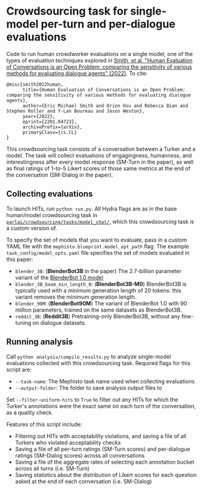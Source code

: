 # Crowdsourcing task for single-model per-turn and per-dialogue evaluations

Code to run human crowdworker evaluations on a single model, one of the types of evaluation techniques explored in [Smith, et al. "Human Evaluation of Conversations is an Open Problem: comparing the sensitivity of various methods for evaluating dialogue agents" (2022)](https://arxiv.org/abs/2201.04723). To cite:
```
@misc{smith2022human,
      title={Human Evaluation of Conversations is an Open Problem: comparing the sensitivity of various methods for evaluating dialogue agents},
      author={Eric Michael Smith and Orion Hsu and Rebecca Qian and Stephen Roller and Y-Lan Boureau and Jason Weston},
      year={2022},
      eprint={2201.04723},
      archivePrefix={arXiv},
      primaryClass={cs.CL}
}
```

This crowdsourcing task consists of a conversation between a Turker and a model. The task will collect evaluations of engagingness, humanness, and interestingness after every model response (SM-Turn in the paper), as well as final ratings of 1-to-5 Likert scores of those same metrics at the end of the conversation (SM-Dialog in the paper).

## Collecting evaluations

To launch HITs, run `python run.py`. All Hydra flags are as in the base human/model crowdsourcing task in [`parlai/crowdsourcing/tasks/model_chat/`](https://github.com/facebookresearch/ParlAI/tree/main/parlai/crowdsourcing/tasks/model_chat), which this crowdsourcing task is a custom version of.

To specify the set of models that you want to evaluate, pass in a custom YAML file with the `mephisto.blueprint.model_opt_path` flag. The example `task_config/model_opts.yaml` file specifies the set of models evaluated in this paper:
- `blender_3B`: (**BlenderBot3B** in the paper) The 2.7-billion parameter variant of the [BlenderBot 1.0 model](https://parl.ai/projects/recipes/)
- `blender_3B_beam_min_length_0`: (**BlenderBot3B-M0**) BlenderBot3B is typically used with a minimum generation length of 20 tokens: this variant removes the minimum generation length.
- `blender_90M`: (**BlenderBot90M**) The variant of BlenderBot 1.0 with 90 million parameters, trained on the same datasets as BlenderBot3B.
- `reddit_3B`: (**Reddit3B**) Pretraining-only BlenderBot3B, without any fine-tuning on dialogue datasets.

## Running analysis

Call `python analysis/compile_results.py` to analyze single-model evaluations collected with this crowdsourcing task. Required flags for this script are:
- `--task-name`: The Mephisto task name used when collecting evaluations
- `--output-folder`: The folder to save analysis output files to

Set `--filter-uniform-hits` to `True` to filter out any HITs for which the Turker's annotations were the exact same on each turn of the conversation, as a quality check.

Features of this script include:
- Filtering out HITs with acceptability violations, and saving a file of all Turkers who violated acceptability checks
- Saving a file of all per-turn ratings (SM-Turn scores) and per-dialogue ratings (SM-Dialog scores) across all conversations
- Saving a file of the aggregate rates of selecting each annotation bucket across all turns (i.e. SM-Turn)
- Saving statistics about the distribution of Likert scores for each question asked at the end of each conversation (i.e. SM-Dialog)
